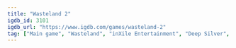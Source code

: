```yaml
---
title: "Wasteland 2"
igdb_id: 3101
igdb_url: "https://www.igdb.com/games/wasteland-2"
tag: ["Main game", "Wasteland", "inXile Entertainment", "Deep Silver", "Role-playing (RPG)", "Strategy", "Turn-based strategy (TBS)", "Adventure", "Indie", "Single player", "Bird view / Isometric", "Action", "Science fiction", "Survival"]
---
```

